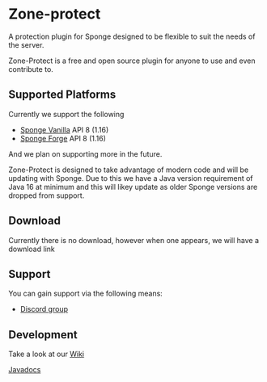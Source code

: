 # Zone-protect

A protection plugin for Sponge designed to be flexible to suit the needs of the server.

Zone-Protect is a free and open source plugin for anyone to use and even contribute to.

## Supported Platforms

Currently we support the following

- [Sponge Vanilla](https://www.spongepowered.org/downloads/spongevanilla?minecraft=1.16.5&offset=0) API 8 (1.16)
- [Sponge Forge](https://www.spongepowered.org/downloads/spongeforge?minecraft=1.16.5&offset=0) API 8 (1.16)

And we plan on supporting more in the future.

Zone-Protect is designed to take advantage of modern code and will be updating with Sponge. Due to this we have a Java
version requirement of Java 16 at minimum and this will likey update as older Sponge versions are dropped from support.

## Download

Currently there is no download, however when one appears, we will have a download link

## Support

You can gain support via the following means:

- [Discord group](https://discord.gg/mt7T4GVj)

## Development

Take a look at our [Wiki](https://github.com/mosemister/Zone-protect/wiki)

[Javadocs](https://mosemister.github.io/Zone-protect/allclasses-index.html)


